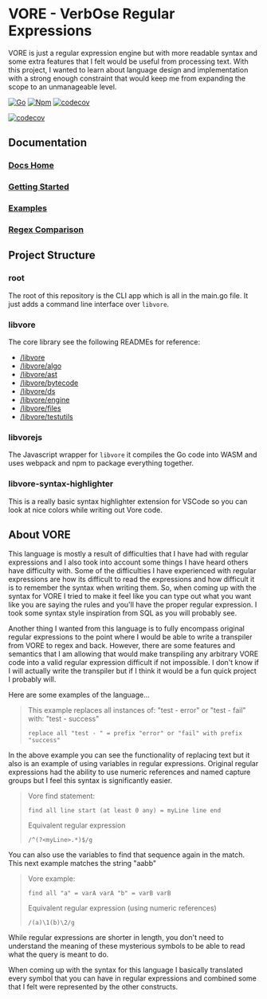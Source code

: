 # VORE - **V**erb**O**se **R**egular **E**xpressions

VORE is just a regular expression engine but with more readable syntax and some
extra features that I felt would be useful from processing text. With this project,
I wanted to learn about language design and implementation with a strong enough
constraint that would keep me from expanding the scope to an unmanageable level.

[![Go](https://github.com/jmeaster30/vore/actions/workflows/go.yml/badge.svg?branch=main)](https://github.com/jmeaster30/vore/actions/workflows/go.yml)
[![Npm](https://github.com/jmeaster30/vore/actions/workflows/npm.yml/badge.svg)](https://github.com/jmeaster30/vore/actions/workflows/npm.yml)
[![codecov](https://codecov.io/gh/jmeaster30/vore/branch/main/graph/badge.svg?token=8NFDH5ALID)](https://codecov.io/gh/jmeaster30/vore)

[![codecov](https://codecov.io/gh/jmeaster30/vore/branch/main/graphs/tree.svg?token=8NFDH5ALID)](https://codecov.io/gh/jmeaster30/vore)

## Documentation

### [Docs Home](docs/DocumentationHome.md)

### [Getting Started](docs/GettingStarted.md)

### [Examples](docs/examples/)

### [Regex Comparison](docs/language/RegexComparison.md)

## Project Structure

### root

The root of this repository is the CLI app which is all in the main.go file.
It just adds a command line interface over `libvore`.

### libvore

The core library see the following READMEs for reference:

- [/libvore](/libvore/README.md)
- [/libvore/algo](/libvore/algo/README.md)
- [/libvore/ast](/libvore/ast/README.md)
- [/libvore/bytecode](/libvore/bytecode/README.md)
- [/libvore/ds](/libvore/ds/README.md)
- [/libvore/engine](/libvore/engine/README.md)
- [/libvore/files](/libvore/files/README.md)
- [/libvore/testutils](/libvore/testutils/README.md)

### libvorejs

The Javascript wrapper for `libvore` it compiles the Go code into WASM and uses
webpack and npm to package everything together.

### libvore-syntax-highlighter

This is a really basic syntax highlighter extension for VSCode so you can look
at nice colors while writing out Vore code.

## About VORE

This language is mostly a result of difficulties that I have had with regular
expressions and I also took into account some things I have heard others have
difficulty with. Some of the difficulties I have experienced with regular expressions
are how its difficult to read the expressions and how difficult it is to remember
the syntax when writing them. So, when coming up with the syntax for VORE I
tried to make it feel like you can type out what you want like you are saying
the rules and you'll have the proper regular expression. I took some syntax
style inspiration from SQL as you will probably see.

Another thing I wanted from this language is to fully encompass original regular
expressions to the point where I would be able to write a transpiler from VORE
to regex and back. However, there are some features and semantics that I am
allowing that would make transpiling any arbitrary VORE code into a valid regular
expression difficult if not impossible. I don't know if I will actually write
the transpiler but if I think it would be a fun quick project I probably will.

Here are some examples of the language...

>This example replaces all instances
> of: "test - error" or "test - fail"
> with: "test - success"
>
>```replace all "test - " = prefix "error" or "fail" with prefix "success"```

In the above example you can see the functionality of replacing text but it also
is an example of using variables in regular expressions. Original regular expressions
had the ability to use numeric references and named capture groups but I feel this
syntax is significantly easier.

>Vore find statement:
>
>```find all line start (at least 0 any) = myLine line end```
>
>Equivalent regular expression
>
>```/^(?<myLine>.*)$/g```

You can also use the variables to find that sequence again in the match.
This next example matches the string "aabb"

>Vore example:
>
>```find all "a" = varA varA "b" = varB varB```
>
>Equivalent regular expression (using numeric references)
>
>```/(a)\1(b)\2/g```

While regular expressions are shorter in length, you don't need to understand the
meaning of these mysterious symbols to be able to read what the query is meant
to do.

When coming up with the syntax for this language I basically translated every symbol
that you can have in regular expressions and combined some that I felt were represented
by the other constructs.
